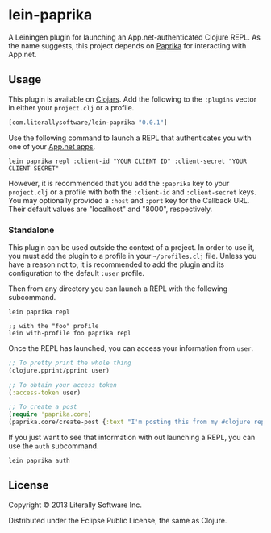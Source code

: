 # lein-paprika

A Leiningen plugin for launching an App.net-authenticated Clojure REPL. As the name suggests, this project depends on [Paprika](https://github.com/literally/paprika) for interacting with App.net.

## Usage

This plugin is available on [Clojars](https://clojars.org/com.literallysoftware/lein-paprika). Add the following to the `:plugins` vector in either your `project.clj` or a profile.

```clojure
[com.literallysoftware/lein-paprika "0.0.1"]
```

Use the following command to launch a REPL that authenticates you with one of your [App.net apps](https://account.app.net/developer/apps/).

```
lein paprika repl :client-id "YOUR CLIENT ID" :client-secret "YOUR CLIENT SECRET"
```

However, it is recommended that you add the `:paprika` key to your `project.clj` or a profile with both the `:client-id` and `:client-secret` keys. You may optionally provided a `:host` and `:port` key for the Callback URL. Their default values are "localhost" and "8000", respectively.

### Standalone

This plugin can be used outside the context of a project. In order to use it, you must add the plugin to a profile in your `~/profiles.clj` file. Unless you have a reason not to, it is recommended to add the plugin and its configuration to the default `:user` profile.

Then from any directory you can launch a REPL with the following subcommand.

```
lein paprika repl

;; with the "foo" profile
lein with-profile foo paprika repl
```

Once the REPL has launched, you can access your information from `user`.

```clojure
;; To pretty print the whole thing
(clojure.pprint/pprint user)

;; To obtain your access token
(:access-token user)

;; To create a post
(require 'paprika.core)
(paprika.core/create-post {:text "I'm posting this from my #clojure repl!"} (:access-token user))
```

If you just want to see that information with out launching a REPL, you can use the `auth` subcommand.

```
lein paprika auth
```

## License

Copyright © 2013 Literally Software Inc.

Distributed under the Eclipse Public License, the same as Clojure.
